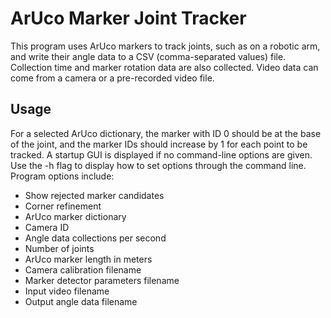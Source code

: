 # ArUco Marker Joint Tracker

This program uses ArUco markers to track joints, such as on a robotic arm, and write their angle data to a CSV (comma-separated values) file. Collection time and marker rotation data are also collected. Video data can come from a camera or a pre-recorded video file.

## Usage

For a selected ArUco dictionary, the marker with ID 0 should be at the base of the joint, and the marker IDs should increase by 1 for each point to be tracked. A startup GUI is displayed if no command-line options are given. Use the -h flag to display how to set options through the command line. Program options include:

 - Show rejected marker candidates
 - Corner refinement
 - ArUco marker dictionary
 - Camera ID
 - Angle data collections per second
 - Number of joints
 - ArUco marker length in meters
 - Camera calibration filename
 - Marker detector parameters filename
 - Input video filename
 - Output angle data filename